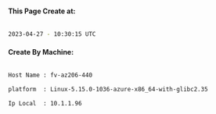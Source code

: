 
   
#### This Page Create at:

```bash

2023-04-27 - 10:30:15 UTC

```

#### Create By Machine:

```bash

Host Name : fv-az206-440

platform  : Linux-5.15.0-1036-azure-x86_64-with-glibc2.35

Ip Local  : 10.1.1.96

```

